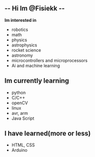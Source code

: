 ## -- Hi Im @Fisiekk --
**Im interested in**
- robotics
- math 
- physics
- astrophysics
- rocket science
- astronomy
- microcontrollers and microprocessors
- Ai and machine learning

## **Im currently learning**
- python
- C/C++
- openCV
- linux
- avr, arm
- Java Script

## **I have learned(more or less)**
- HTML, CSS
- Arduino
